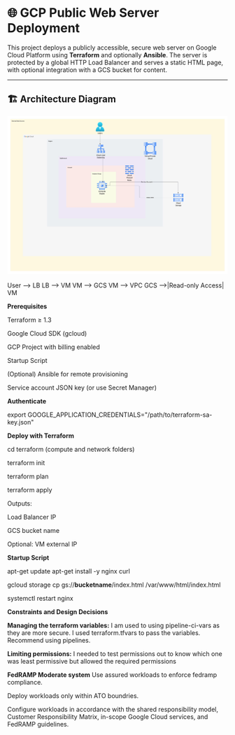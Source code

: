 # 🌐 GCP Public Web Server Deployment

This project deploys a publicly accessible, secure web server on Google Cloud Platform using **Terraform** and optionally **Ansible**. The server is protected by a global HTTP Load Balancer and serves a static HTML page, with optional integration with a GCS bucket for content.

---

## 🏗️ Architecture Diagram


![alt text](<Blank diagram.jpeg>)


  User --> LB
  LB --> VM
  VM --> GCS
  VM --> VPC
  GCS -->|Read-only Access| VM


**Prerequisites**

Terraform ≥ 1.3

Google Cloud SDK (gcloud)

GCP Project with billing enabled

Startup Script

(Optional) Ansible for remote provisioning

Service account JSON key (or use Secret Manager)

**Authenticate**

export GOOGLE_APPLICATION_CREDENTIALS="/path/to/terraform-sa-key.json"


**Deploy with Terraform**

cd terraform (compute and network folders)

terraform init

terraform plan

terraform apply

Outputs:

Load Balancer IP

GCS bucket name

Optional: VM external IP


**Startup Script**

apt-get update
apt-get install -y nginx curl

gcloud storage cp gs://**bucketname**/index.html /var/www/html/index.html

systemctl restart nginx


**Constraints and Design Decisions**

**Managing the terraform variables:** I am used to using pipeline-ci-vars as they are more secure. I used terraform.tfvars to pass the variables. Recommend using pipelines.

**Limiting permissions:** I needed to test permissions out to know which one was least permissive but allowed the required permissions


**FedRAMP Moderate system**
Use assured workloads to enforce fedramp compliance.

Deploy workloads only within ATO boundries.

Configure workloads in accordance with the shared responsibility model, Customer Responsibility Matrix, in-scope Google Cloud services, and FedRAMP guidelines.
